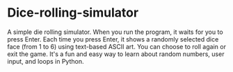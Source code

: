# Dice-rolling-simulator
A simple die rolling simulator. When you run the program, it waits for you to press Enter. Each time you press Enter, it shows a randomly selected dice face (from 1 to 6) using text-based ASCII art. You can choose to roll again or exit the game. It's a fun and easy way to learn about random numbers, user input, and loops in Python.
